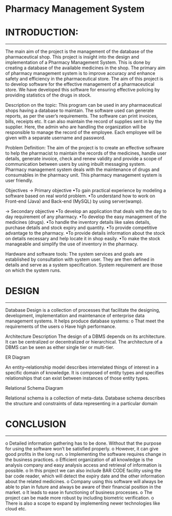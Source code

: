 # Pharmacy Management System
# INTRODUCTION:
______________________________________________________________________________________________________________________________________________________________________
The main aim of the project is the management of the database of the pharmaceutical shop. This project is insight into the design and implementation of a Pharmacy Management System. This is done by creating a database of the available medicines in the shop. The primary aim of pharmacy management system is to improve accuracy and enhance safety and efficiency in the pharmaceutical store. The aim of this project is to develop software for the effective management of a pharmaceutical store. We have developed this software for ensuring effective policing by providing statistics of the drugs in stock.

Description on the topic:
This program can be used in any pharmaceutical shops having a database to maintain. The software used can generate reports, as per the user’s requirements. The software can print invoices, bills, receipts etc. It can also maintain the record of supplies sent in by the supplier. Here, the admin who are handling the organization will be responsible to manage the record of the employee. Each employee will be given with a separate username and password.

Problem Definition:
The aim of the project is to create an effective software to help the pharmacist to maintain the records of the medicines, handle user details, generate invoice, check and renew validity and provide a scope of communication between users by using inbuilt messaging system. Pharmacy management system deals with the maintenance of drugs and consumables in the pharmacy unit. This pharmacy management system is user friendly.

Objectives
-> Primary objective
•To gain practical experience by modeling a software based on real world problem.
•To understand how to work on Front-end (Java) and Back-end (MySQL) by using server(wamp).

-> Secondary objective
•To develop an application that deals with the day to day requirement of any pharmacy.
•To develop the easy management of the medicines (drugs).
•To handle the inventory details like sales details, purchase details and stock expiry and quantity.
•To provide competitive advantage to the pharmacy.
•To provide details information about the stock on details necessary and help locate it in shop easily.
•To make the stock manageable and simplify the use of inventory in the pharmacy.

Hardware and software tools:
The system services and goals are established by consultation with system user. They are then defined in details and serve as a system specification. System requirement are those on which the system runs.


# DESIGN  
________________________________________________________________________________________________________________________________________________________________

Database Design is a collection of processes that facilitate the designing, development, implementation and maintenance of enterprise data management systems.
It helps produce database systems:
o That meet the requirements of the users
o Have high performance.


Architecture Description
The design of a DBMS depends on its architecture. It can be centralized or decentralized or hierarchical. The architecture of a DBMS can be seen as either single tier or multi-tier.

ER Diagram


An entity–relationship model describes interrelated things of interest in a specific domain of knowledge. It is composed of entity types and specifies relationships that can exist between instances of those entity types.

Relational Schema Diagram


Relational schema is a collection of meta-data. Database schema describes the structure and constraints of data representing in a particular domain




# CONCLUSION
_____________________________________________________________________________________________________________________________________________________________________
o Detailed information gathering has to be done. Without that the purpose for using the software won’t be satisfied properly.
o However, it can give good profits in the long run.
o Implementing the software requires change in the business practices.
o Efficient organization of all knowledge is the analysis company and easy analysis access and retrieval of information is possible.
o In this project we can also include BAR CODE facility using the bar code reader, which will detect the expiry date and the other information about the related medicines.
o Company using this software will always be able to plan in future and always be aware of their financial position in the market.
o It leads to ease in functioning of business processes.
o The project can be made more robust by including biometric verification.
o There is also a scope to expand by implementing newer technologies like cloud etc.

